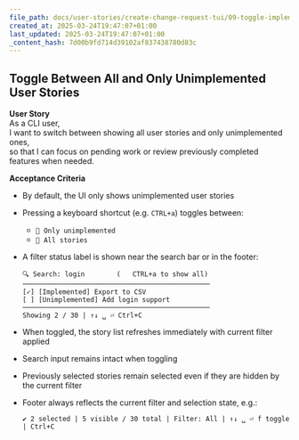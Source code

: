 ```yaml
---
file_path: docs/user-stories/create-change-request-tui/09-toggle-implemented-stories-with-flag.md
created_at: 2025-03-24T19:47:07+01:00
last_updated: 2025-03-24T19:47:07+01:00
_content_hash: 7d00b9fd714d39102af837438780d83c
---
```


## Toggle Between All and Only Unimplemented User Stories

**User Story**  
As a CLI user,  
I want to switch between showing all user stories and only unimplemented ones,  
so that I can focus on pending work or review previously completed features when needed.

**Acceptance Criteria**
- By default, the UI only shows unimplemented user stories
- Pressing a keyboard shortcut (e.g. `CTRL+a`) toggles between:
  - `🔘 Only unimplemented`
  - `🔘 All stories`
- A filter status label is shown near the search bar or in the footer:

	```
	🔍 Search: login        (   CTRL+a to show all)
	───────────────────────────────────────────────
	[✓] [Implemented] Export to CSV
	[ ] [Unimplemented] Add login support
	───────────────────────────────────────────────
	Showing 2 / 30 | ↑↓ ␣ ⏎ Ctrl+C
	```

- When toggled, the story list refreshes immediately with current filter applied
- Search input remains intact when toggling
- Previously selected stories remain selected even if they are hidden by the current filter
- Footer always reflects the current filter and selection state, e.g.:

	```
	✔ 2 selected | 5 visible / 30 total | Filter: All | ↑↓ ␣ ⏎ f toggle | Ctrl+C
	```
